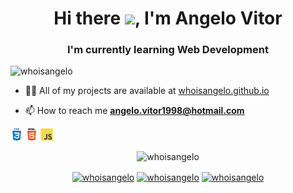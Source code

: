 <h1 align="center">Hi there <img src="https://raw.githubusercontent.com/kaueMarques/kaueMarques/master/hi.gif" width="30px">, I'm Angelo Vitor</h1>
<h3 align="center">I'm currently learning Web Development</h3>
<p align="left"> <img src="https://komarev.com/ghpvc/?username=whoisangelo" alt="whoisangelo" /> </p>

- 👨‍💻 All of my projects are available at [whoisangelo.github.io](https://whoisangelo.github.io/)

- 📫 How to reach me **angelo.vitor1998@hotmail.com**

<p align="left">
<img src="https://raw.githubusercontent.com/devicons/devicon/master/icons/css3/css3-plain-wordmark.svg" alt="css3"  width="20" height="20"/>
<img src="https://raw.githubusercontent.com/devicons/devicon/master/icons/html5/html5-original-wordmark.svg" alt="html5"  width="20" height="20"/>
<img src="https://raw.githubusercontent.com/devicons/devicon/master/icons/javascript/javascript-original.svg" alt="javascript" width="20" height="20"/>
</p>
<p align="center">
<img src="https://github-readme-stats.vercel.app/api?username=whoisangelo&show_icons=true" alt="whoisangelo"/> 
</p>

<p align="center">
<a href="https://www.linkedin.com/in/angelo-vitor-maia-dias-65b9b717a/" target="_blank"><img align="center" src="https://cdn.jsdelivr.net/npm/simple-icons@3.0.1/icons/linkedin.svg" alt="whoisangelo" height="20" width="20" /></a>
<a href="http://fb.com/angelo.vitor.71" target="_blank"><img align="center" src="https://cdn.jsdelivr.net/npm/simple-icons@3.0.1/icons/facebook.svg" alt="whoisangelo" height="20" width="20" /></a>
<a href="https://www.instagram.com/exploit_angelo/" target="_blank"><img align="center" src="https://cdn.jsdelivr.net/npm/simple-icons@3.0.1/icons/instagram.svg" alt="whoisangelo" height="20" width="20" /></a>
</p>
